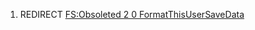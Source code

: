1.  REDIRECT [FS:Obsoleted 2 0
    FormatThisUserSaveData](FS:Obsoleted_2_0_FormatThisUserSaveData "wikilink")